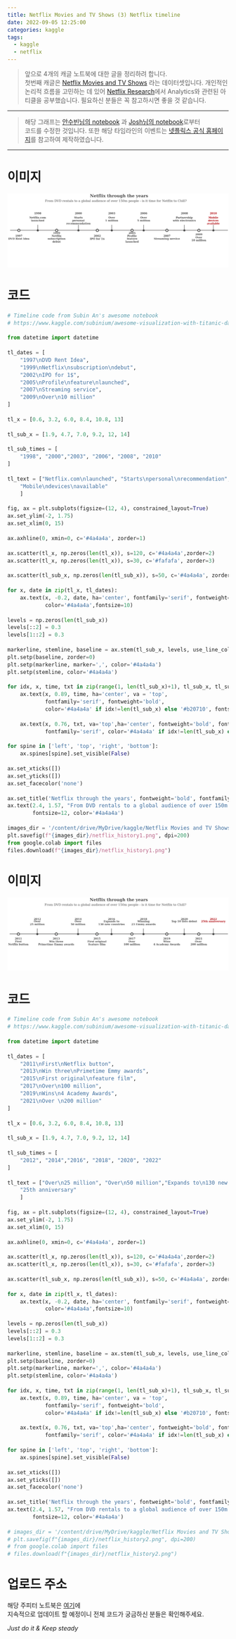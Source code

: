 ```yaml
---
title: Netflix Movies and TV Shows (3) Netflix timeline
date: 2022-09-05 12:25:00
categories: kaggle
tags:
  - kaggle
  - netflix
---
```


> 앞으로 4개의 캐글 노트북에 대한 글을 정리하려 합니다.   
> 첫번째 캐글은 [Netflix Movies and TV Shows](https://www.kaggle.com/datasets/shivamb/netflix-shows) 라는 데이터셋입니다.
> 개인적인 논리적 흐름을 고민하는 데 있어 [Netflix Research](https://research.netflix.com/research-area/analytics)에서 Analytics와 관련된 아티클을 공부했습니다.
> 필요하신 분들은 꼭 참고하시면 좋을 것 같습니다.

***

> 해당 그래프는 [안수빈님의 notebook](https://www.kaggle.com/subinium/awesome-visualization-with-titanic-dataset) 과 [Josh님의 notebook](https://www.kaggle.com/code/joshuaswords/netflix-data-visualization)로부터   
> 코드를 수정한 것입니다. 또한 해당 타임라인의 이벤트는 [넷플릭스 공식 홈페이지](https://about.netflix.com/en)를 참고하여 제작하였습니다.

***

# 이미지
![](/assets/images/netflix/netflix_history1.png)

# 코드
~~~python
# Timeline code from Subin An's awesome notebook
# https://www.kaggle.com/subinium/awesome-visualization-with-titanic-dataset

from datetime import datetime

tl_dates = [
    "1997\nDVD Rent Idea",
    "1999\nNetflix\nsubscription\ndebut",
    "2002\nIPO for 1$",
    "2005\nProfile\nfeature\nlaunched",
    "2007\nStreaming service",
    "2009\nOver\n10 million"
]

tl_x = [0.6, 3.2, 6.0, 8.4, 10.8, 13]

tl_sub_x = [1.9, 4.7, 7.0, 9.2, 12, 14]

tl_sub_times = [
    "1998", "2000","2003", "2006", "2008", "2010"
]

tl_text = ["Netflix.com\nlaunched", "Starts\npersonal\nrecommendation","Over\n1 million","Over\n5 million","Partnership\nwith electronics",
    "Mobile\ndevices\navailable"
    ]

fig, ax = plt.subplots(figsize=(12, 4), constrained_layout=True)
ax.set_ylim(-2, 1.75)
ax.set_xlim(0, 15)

ax.axhline(0, xmin=0, c='#4a4a4a', zorder=1)

ax.scatter(tl_x, np.zeros(len(tl_x)), s=120, c='#4a4a4a',zorder=2)
ax.scatter(tl_x, np.zeros(len(tl_x)), s=30, c='#fafafa', zorder=3)

ax.scatter(tl_sub_x, np.zeros(len(tl_sub_x)), s=50, c='#4a4a4a', zorder=4)

for x, date in zip(tl_x, tl_dates):
    ax.text(x, -0.2, date, ha='center', fontfamily='serif', fontweight='bold', va = 'top',
            color='#4a4a4a',fontsize=10)
    
levels = np.zeros(len(tl_sub_x))
levels[::2] = 0.3
levels[1::2] = 0.3

markerline, stemline, baseline = ax.stem(tl_sub_x, levels, use_line_collection=True)
plt.setp(baseline, zorder=0)
plt.setp(markerline, marker=',', color='#4a4a4a')
plt.setp(stemline, color='#4a4a4a')

for idx, x, time, txt in zip(range(1, len(tl_sub_x)+1), tl_sub_x, tl_sub_times, tl_text):
    ax.text(x, 0.89, time, ha='center', va = 'top',
            fontfamily='serif', fontweight='bold',
            color='#4a4a4a' if idx!=len(tl_sub_x) else '#b20710', fontsize=10)
    
    ax.text(x, 0.76, txt, va='top',ha='center', fontweight='bold', fontsize=10,
            fontfamily='serif', color='#4a4a4a' if idx!=len(tl_sub_x) else '#b20710')
    
for spine in ['left', 'top', 'right', 'bottom']:
    ax.spines[spine].set_visible(False)

ax.set_xticks([])
ax.set_yticks([])
ax.set_facecolor('none')

ax.set_title('Netflix through the years', fontweight='bold', fontfamily='serif', fontsize=16, color='#4a4a4a')
ax.text(2.4, 1.57, "From DVD rentals to a global audience of over 150m people - is it time for Netflix to Chill?", fontfamily='serif', 
        fontsize=12, color='#4a4a4a')

images_dir = '/content/drive/MyDrive/kaggle/Netflix Movies and TV Shows'
plt.savefig(f"{images_dir}/netflix_history1.png", dpi=200)
from google.colab import files
files.download(f"{images_dir}/netflix_history1.png")
~~~

# 이미지
![](/assets/images/netflix/netflix_history2.png)

# 코드
~~~python
# Timeline code from Subin An's awesome notebook
# https://www.kaggle.com/subinium/awesome-visualization-with-titanic-dataset

from datetime import datetime

tl_dates = [
    "2011\nFirst\nNetflix button",
    "2013\nWin three\nPrimetime Emmy awards",
    "2015\nFirst original\nfeature film",
    "2017\nOver\n100 million",
    "2019\nWins\n4 Academy Awards",
    "2021\nOver \n200 million"
]

tl_x = [0.6, 3.2, 6.0, 8.4, 10.8, 13]

tl_sub_x = [1.9, 4.7, 7.0, 9.2, 12, 14]

tl_sub_times = [
    "2012", "2014","2016", "2018", "2020", "2022"
]

tl_text = ["Over\n25 million", "Over\n50 million","Expands to\n130 new countries","Winning\n23 Emmy awards","Top 10 lists debut",
    "25th anniversary"
    ]

fig, ax = plt.subplots(figsize=(12, 4), constrained_layout=True)
ax.set_ylim(-2, 1.75)
ax.set_xlim(0, 15)

ax.axhline(0, xmin=0, c='#4a4a4a', zorder=1)

ax.scatter(tl_x, np.zeros(len(tl_x)), s=120, c='#4a4a4a',zorder=2)
ax.scatter(tl_x, np.zeros(len(tl_x)), s=30, c='#fafafa', zorder=3)

ax.scatter(tl_sub_x, np.zeros(len(tl_sub_x)), s=50, c='#4a4a4a', zorder=4)

for x, date in zip(tl_x, tl_dates):
    ax.text(x, -0.2, date, ha='center', fontfamily='serif', fontweight='bold', va = 'top',
            color='#4a4a4a',fontsize=10)
    
levels = np.zeros(len(tl_sub_x))
levels[::2] = 0.3
levels[1::2] = 0.3

markerline, stemline, baseline = ax.stem(tl_sub_x, levels, use_line_collection=True)
plt.setp(baseline, zorder=0)
plt.setp(markerline, marker=',', color='#4a4a4a')
plt.setp(stemline, color='#4a4a4a')

for idx, x, time, txt in zip(range(1, len(tl_sub_x)+1), tl_sub_x, tl_sub_times, tl_text):
    ax.text(x, 0.89, time, ha='center', va = 'top',
            fontfamily='serif', fontweight='bold',
            color='#4a4a4a' if idx!=len(tl_sub_x) else '#b20710', fontsize=10)
    
    ax.text(x, 0.76, txt, va='top',ha='center', fontweight='bold', fontsize=10,
            fontfamily='serif', color='#4a4a4a' if idx!=len(tl_sub_x) else '#b20710')
    
for spine in ['left', 'top', 'right', 'bottom']:
    ax.spines[spine].set_visible(False)

ax.set_xticks([])
ax.set_yticks([])
ax.set_facecolor('none')

ax.set_title('Netflix through the years', fontweight='bold', fontfamily='serif', fontsize=16, color='#4a4a4a')
ax.text(2.4, 1.57, "From DVD rentals to a global audience of over 150m people - is it time for Netflix to Chill?", fontfamily='serif', 
        fontsize=12, color='#4a4a4a')

# images_dir = '/content/drive/MyDrive/kaggle/Netflix Movies and TV Shows'
# plt.savefig(f"{images_dir}/netflix_history2.png", dpi=200)
# from google.colab import files
# files.download(f"{images_dir}/netflix_history2.png")
~~~

# 업로드 주소
해당 주피터 노트북은 [여기](https://github.com/temple17/kagglepractice/blob/main/Netflix_Movies_and_TV_Shows.ipynb)에     
지속적으로 업데이트 할 예정이니 전체 코드가 궁금하신 분들은 확인해주세요.   

*Just do it & Keep steady*
